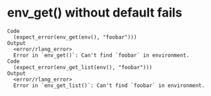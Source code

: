 # env_get() without default fails

    Code
      (expect_error(env_get(env(), "foobar")))
    Output
      <error/rlang_error>
      Error in `env_get()`: Can't find `foobar` in environment.
    Code
      (expect_error(env_get_list(env(), "foobar")))
    Output
      <error/rlang_error>
      Error in `env_get_list()`: Can't find `foobar` in environment.

